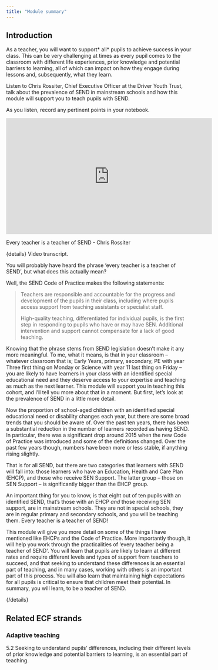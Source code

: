 ```yaml
---
title: "Module summary"
---
```


## Introduction

As a teacher, you will want to support* all* pupils to achieve success in your class. This can be very challenging at times as every pupil comes to the classroom with different life experiences, prior knowledge and potential barriers to learning, all of which can impact on how they engage during lessons and, subsequently, what they learn.

Listen to Chris Rossiter, Chief Executive Officer at the Driver Youth Trust, talk about the prevalence of SEND in mainstream schools and how this module will support you to teach pupils with SEND.

As you listen, record any pertinent points in your notebook.

<iframe width="560" height="315" src="https://www.youtube.com/embed/0kLDbFqNF9o" title="YouTube video player" frameborder="0" allow="accelerometer; autoplay; clipboard-write; encrypted-media; gyroscope; picture-in-picture; web-share" allowfullscreen></iframe>


Every teacher is a teacher of SEND - Chris Rossiter

{details}
Video transcript.


You will probably have heard the phrase ‘every teacher is a teacher of SEND’, but what does this actually mean?

Well, the SEND Code of Practice makes the following statements:

<blockquote>Teachers are responsible and accountable for the progress and development of the pupils in their class, including where pupils access support from teaching assistants or specialist staff.

High-quality teaching, differentiated for individual pupils, is the first step in responding to pupils who have or may have SEN. Additional intervention and support cannot compensate for a lack of good  teaching.</blockquote>
Knowing that the phrase stems from SEND legislation doesn’t make it any more meaningful. To me, what it means, is that in your classroom – whatever classroom that is; Early Years, primary, secondary, PE with year Three first thing on Monday or Science with year 11 last thing on Friday – you are likely to have learners in your class with an identified special educational need and they deserve access to your expertise and teaching as much as the next learner. This module will support you in teaching this cohort, and I’ll tell you more about that in a moment. But first, let’s look at the prevalence of SEND in a little more detail.

Now the proportion of school-aged children with an identified special educational need or disability changes each year, but there are some broad trends that you should be aware of. Over the past ten years, there has been a substantial reduction in the number of learners recorded as having SEND. In particular, there was a significant drop around 2015 when the new Code of Practice was introduced and some of the definitions changed. Over the past few years though, numbers have been more or less stable, if anything rising slightly.

That is for all SEND, but there are two categories that learners with SEND will fall into: those learners who have an Education, Health and Care Plan (EHCP), and those who receive SEN Support. The latter group – those on SEN Support – is significantly bigger than the EHCP group.

An important thing for you to know, is that eight out of ten pupils with an identified SEND, that’s those with an EHCP _and_ those receiving SEN support, are in mainstream schools. They are not in special schools, they are in regular primary and secondary schools, and you will be teaching them. Every teacher is a teacher of SEND!

This module will give you more detail on some of the things I have mentioned like EHCPs and the Code of Practice. More importantly though, it will help you work through the practicalities of ‘every teacher being a teacher of SEND'. You will learn that pupils are likely to learn at different rates and require different levels and types of support from teachers to succeed, and that seeking to understand these differences is an essential part of teaching, and in many cases, working with others is an important part of this process. You will also learn that maintaining high expectations for all pupils is critical to ensure that children meet their potential. In summary, you will learn, to be a teacher of SEND.

{/details}

## Related ECF strands

### Adaptive teaching

5.2 Seeking to understand pupils’ differences, including their different levels of prior knowledge and potential barriers to learning, is an essential part of teaching.
